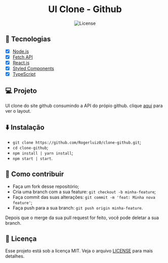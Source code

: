 <h1 align="center">UI Clone - Github</h1>

<p align="center">
  <img alt="License" src="https://img.shields.io/static/v1?label=license&message=MIT&color=5568f9&labelColor=111116">
</p>

## :rocket: Tecnologias

- [x] [Node.js](https://nodejs.org/en/)
- [x] [Fetch API](https://developer.mozilla.org/pt-BR/docs/Web/API/Fetch_API)
- [x] [React.js](https://pt-br.reactjs.org/)
- [x] [Styled Components](https://styled-components.com/)
- [x] [TypeScript](https://www.typescriptlang.org/)

## :computer: Projeto

UI clone do site github consumindo a API do própio github. clique [aqui](https://bit.ly/github-clone) para ver o layout.

## :arrow_down: Instalação

- `git clone https://github.com/Rogerluiz0/clone-github.git`;
- `cd clone-github`;
- `npm install | yarn install`;
- `npm start | start`.

## :thinking: Como contribuir

- Faça um fork desse repositório;
- Cria uma branch com a sua feature: `git checkout -b minha-feature`;
- Faça commit das suas alterações: `git commit -m 'feat: Minha nova feature'`;
- Faça push para a sua branch: `git push origin minha-feature`.

Depois que o merge da sua pull request for feito, você pode deletar a sua branch.

## :memo: Licença

Esse projeto está sob a licença MIT. Veja o arquivo [LICENSE](LICENSE.md) para mais detalhes.
